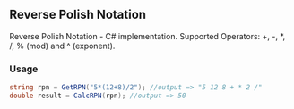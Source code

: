 ## Reverse Polish Notation

Reverse Polish Notation - C# implementation.
Supported Operators: +, -, *, /, % (mod) and ^ (exponent).

### Usage

```c#
string rpn = GetRPN("5*(12+8)/2"); //output => "5 12 8 + * 2 /"
double result = CalcRPN(rpn); //output => 50
```
